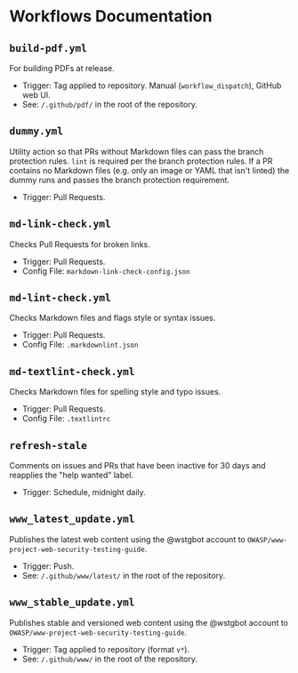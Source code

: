 # Workflows Documentation

## `build-pdf.yml`

For building PDFs at release.

- Trigger: Tag applied to repository. Manual (`workflow_dispatch`), GitHub web UI.
- See: `/.github/pdf/` in the root of the repository.

## `dummy.yml`

Utility action so that PRs without Markdown files can pass the branch protection rules. `lint` is required per the branch protection rules. If a PR contains no Markdown files (e.g. only an image or YAML that isn't linted) the dummy runs and passes the branch protection requirement.

- Trigger: Pull Requests.

## `md-link-check.yml`

Checks Pull Requests for broken links.

- Trigger: Pull Requests.
- Config File: `markdown-link-check-config.json`

## `md-lint-check.yml`

Checks Markdown files and flags style or syntax issues.

- Trigger: Pull Requests.
- Config File: `.markdownlint.json`

## `md-textlint-check.yml`

Checks Markdown files for spelling style and typo issues.

- Trigger: Pull Requests.
- Config File: `.textlintrc`

## `refresh-stale`

Comments on issues and PRs that have been inactive for 30 days and reapplies the "help wanted" label.

- Trigger: Schedule, midnight daily.

## `www_latest_update.yml`

Publishes the latest web content using the @wstgbot account to `OWASP/www-project-web-security-testing-guide`.

- Trigger: Push.
- See: `/.github/www/latest/` in the root of the repository.

## `www_stable_update.yml`

Publishes stable and versioned web content using the @wstgbot account to `OWASP/www-project-web-security-testing-guide`.

- Trigger: Tag applied to repository (format `v*`).
- See: `/.github/www/` in the root of the repository.
